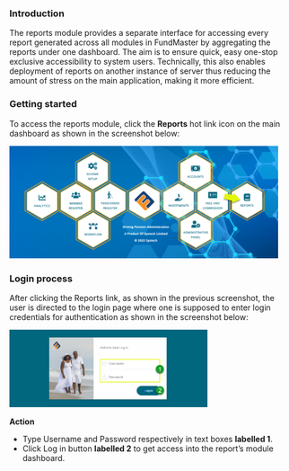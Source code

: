 ### Introduction

The reports module provides a separate interface for accessing every report generated across all modules in FundMaster by aggregating the reports under one dashboard. The aim is to ensure quick, easy one-stop exclusive accessibility to system users. Technically, this also enables deployment of reports on another instance of server thus reducing the amount of stress on the main application, making it more efficient. 


### Getting started

To access the reports module, click the **Reports** hot link icon on the main dashboard as shown in the screenshot below: 

<img  alt="Reports Module" width="95%" height="auto"  class="center"  src="../media9/dash.png"> 


### Login process

After clicking the Reports link, as shown in the previous screenshot, the user is directed to the login page where one is supposed to enter login credentials for authentication as shown in the screenshot below:

<img  alt="Reports Module" width="70%" height="auto"  class="center"  src="../media9/login.png"> 


**Action**

- Type Username and Password respectively in text boxes **labelled 1**.
- Click Log in button **labelled 2** to get access into the report’s module dashboard. 





